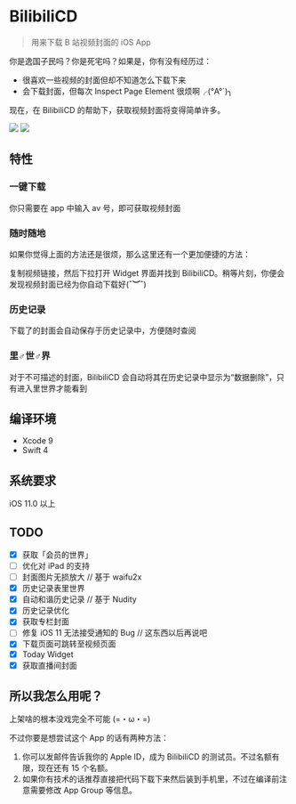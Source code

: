 # BilibiliCD
> 用来下载 B 站视频封面的 iOS App

你是逸国子民吗？你是死宅吗？如果是，你有没有经历过：

- 很喜欢一些视频的封面但却不知道怎么下载下来
- 会下载封面，但每次 Inspect Page Element 很烦啊╭(°A°`)╮

现在，在 BilibiliCD 的帮助下，获取视频封面将变得简单许多。

![](https://github.com/LiulietLee/BilibiliCD/raw/master/Screenshots/IMG_1943.PNG)
![](https://github.com/LiulietLee/BilibiliCD/raw/master/Screenshots/IMG_1945.PNG)

## 特性
### 一键下载
你只需要在 app 中输入 av 号，即可获取视频封面
### 随时随地
如果你觉得上面的方法还是很烦，那么这里还有一个更加便捷的方法：

复制视频链接，然后下拉打开 Widget 界面并找到 BilibiliCD。稍等片刻，你便会发现视频封面已经为你自动下载好(**¯︶¯**)

### 历史记录
下载了的封面会自动保存于历史记录中，方便随时查阅
### 里♂世♂界
对于不可描述的封面，BilibiliCD 会自动将其在历史记录中显示为“数据删除”，只有进入里世界才能看到


## 编译环境
- Xcode 9
- Swift 4

## 系统要求
iOS 11.0 以上

## TODO
- [X] 获取「会员的世界」
- [ ] 优化对 iPad 的支持
- [ ] 封面图片无损放大 // 基于 waifu2x
- [X] 历史记录表里世界
- [X] 自动和谐历史记录 // 基于 Nudity
- [X] 历史记录优化
- [X] 获取专栏封面
- [ ] 修复 iOS 11 无法接受通知的 Bug // 这东西以后再说吧
- [X] 下载页面可跳转至视频页面
- [X] Today Widget
- [X] 获取直播间封面

## 所以我怎么用呢？
上架啥的根本没戏完全不可能 (=・ω・=)

不过你要是想尝试这个 App 的话有两种方法：
1. 你可以发邮件告诉我你的 Apple ID，成为 BilibiliCD 的测试员。不过名额有限，现在还有 15 个名额。
2. 如果你有技术的话推荐直接把代码下载下来然后装到手机里，不过在编译前注意需要修改 App Group 等信息。
